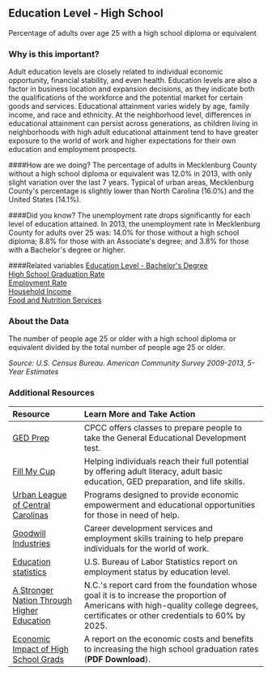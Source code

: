 ## Education Level - High School
Percentage of adults over age 25 with a high school diploma or equivalent

### Why is this important?
Adult education levels are closely related to individual economic opportunity, financial stability, and even health. Education levels are also a factor in business location and expansion decisions, as they indicate both the qualifications of the workforce and the potential market for certain goods and services. Educational attainment varies widely by age, family income, and race and ethnicity. At the neighborhood level, differences in educational attainment can persist across generations, as children living in neighborhoods with high adult educational attainment tend to have greater exposure to the world of work and higher expectations for their own education and employment prospects.

####How are we doing?
The percentage of adults in Mecklenburg County without a high school diploma or equivalent was 12.0% in 2013, with only slight variation over the last 7 years. Typical of urban areas, Mecklenburg County's percentage is slightly lower than North Carolina (16.0%) and the United States (14.1%). 

####Did you know?
The unemployment rate drops significantly for each level of education attained. In 2013, the unemployment rate in Mecklenburg County for adults over 25 was: 14.0% for those without a high school diploma; 8.8% for those with an Associate's degree; and 3.8% for those with a Bachelor's degree or higher.

####Related variables
<a href="javascript:void(0)" onclick="model.metricId = 'm20'">Education Level - Bachelor's Degree</a>  
<a href="javascript:void(0)" onclick="model.metricId = 'm65'">High School Graduation Rate</a>  
<a href="javascript:void(0)" onclick="model.metricId = 'm38'">Employment Rate</a>  
<a href="javascript:void(0)" onclick="model.metricId = 'm37'">Household Income</a>  
<a href="javascript:void(0)" onclick="model.metricId = 'm80'">Food and Nutrition Services</a>  

### About the Data
The number of people age 25 or older with a high school diploma or equivalent divided by the total number of people age 25 or older. 

_Source: U.S. Census Bureau. American Community Survey <span tabindex="1000" class="meta-definition" data-toggle="popover" data-title="Why 2009-2013 not 2013?" data-content="Data labeled 2009-2013 describe average conditions reported through the American Community Survey (ACS) during the period of January 2009 through December 2013. The Census collects ACS data from only a small sample of households every month. For reliable small-area estimates, the Census compiles five years of ACS data, which are used in the Quality of Life Explorer.">2009-2013</span>, 5-Year Estimates_

### Additional Resources
|Resource | Learn More and Take Action | 
|:--- | :--- |
|[GED Prep](http://www.cpcc.edu/ccr/ged) |CPCC offers classes to prepare people to take the General Educational Development test.
|[Fill My Cup](http://fillmycupliteracy.org/)| Helping individuals reach their full potential by offering adult literacy, adult basic education, GED preparation, and life skills.
|[Urban League of Central Carolinas](http://www.urbanleaguecc.org/)|Programs designed to provide economic empowerment and educational opportunities for those in need of help.
|[Goodwill Industries](http://www.goodwillsp.org/)| Career development services and employment skills training to help prepare individuals for the world of work.
|[Education statistics](http://www.bls.gov/news.release/empsit.t04.htm/)| U.S. Bureau of Labor Statistics report on employment status by education level.
|[A Stronger Nation Through Higher Education](http://strongernation.luminafoundation.org/report/#north-carolina)| N.C.'s report card from the foundation whose goal it is to increase the proportion of Americans with high-quality college degrees, certificates or other credentials to 60% by 2025.
|[Economic Impact of High School Grads](http://www.nd.edu/~jwarlick/documents/Levin_Belfield_Muennig_Rouse.pdf)| A report on the economic costs and benefits to increasing the high school graduation rates (**PDF Download**).

